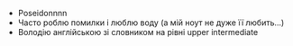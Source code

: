 - Poseidonnnn
- Часто роблю помилки і люблю воду (а мій ноут не дуже її любить...)
- Bолодію англійською зі словником на рівні upper intermediate 
